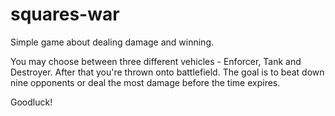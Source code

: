 # squares-war
Simple game about dealing damage and winning.

You may choose between three different vehicles - Enforcer, Tank and Destroyer. After that you're thrown onto battlefield.
The goal is to beat down nine opponents or deal the most damage before the time expires.

Goodluck!
